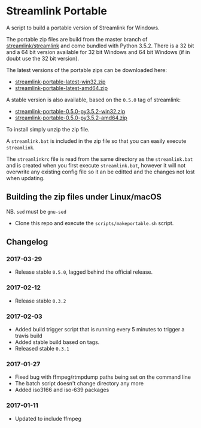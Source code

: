 # Streamlink Portable
A script to build a portable version of Streamlink for Windows.

The portable zip files are build from the master branch of [streamlink/streamlink](https://github.com/streamlink/streamlink) and come bundled with Python 3.5.2. There is a 32 bit and a 64 bit version available for 32 bit Windows and 64 bit Windows (if in doubt use the 32 bit version).

The latest versions of the portable zips can be downloaded here:
- [streamlink-portable-latest-win32.zip](https://dl.bintray.com/beardypig/streamlink-portable/streamlink-portable-latest-win32.zip)
- [streamlink-portable-latest-amd64.zip](https://dl.bintray.com/beardypig/streamlink-portable/streamlink-portable-latest-amd64.zip)

A stable version is also available, based on the `0.5.0` tag of streamlink:
- [streamlink-portable-0.5.0-py3.5.2-win32.zip](https://github.com/beardypig/streamlink-portable/releases/download/0.5.0/streamlink-portable-0.5.0-py3.5.2-win32.zip)
- [streamlink-portable-0.5.0-py3.5.2-amd64.zip](https://github.com/beardypig/streamlink-portable/releases/download/0.5.0/streamlink-portable-0.5.0-py3.5.2-amd64.zip)

To install simply unzip the zip file.

A `streamlink.bat` is included in the zip file so that you can easily execute `streamlink`. 

The `streamlinkrc` file is read from the same directory as the `streamlink.bat` and is created when you first execute `streamlink.bat`, however it will not overwrite any existing config file so it an be editted and the changes not lost when updating.  

## Building the zip files under Linux/macOS

NB. `sed` must be `gnu-sed`

- Clone this repo and execute the `scripts/makeportable.sh` script. 


## Changelog

### 2017-03-29

 * Release stable `0.5.0`, lagged behind the official release.

### 2017-02-12

 * Release stable `0.3.2`

### 2017-02-03

 * Added build trigger script that is running every 5 minutes to trigger a travis build
 * Added stable build based on tags.
 * Released stable `0.3.1`

### 2017-01-27

 * Fixed bug with ffmpeg/rtmpdump paths being set on the command line
 * The batch script doesn't change directory any more
 * Added iso3166 and iso-639 packages 

### 2017-01-11

 * Updated to include ffmpeg
